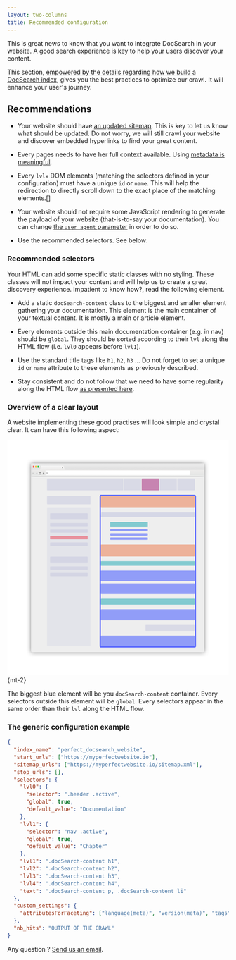 ```yaml
---
layout: two-columns
title: Recommended configuration
---
```


This is great news to know that you want to integrate DocSearch in your website.
A good search experience is key to help your users discover your content.

This section, [empowered by the details regarding how we build a DocSearch
index][1], gives you the best practices to optimize our crawl. It will enhance
your user's journey.

## Recommendations

- Your website should have [an updated sitemap][2]. This is key to let us know
  what should be updated. Do not worry, we will still crawl your website and
  discover embedded hyperlinks to find your great content.

- Every pages needs to have her full context available. Using [metadata is
  meaningful][3].

- Every `lvlx` DOM elements (matching the selectors defined in your
  configuration) must have a unique `id` or `name`. This will help the
  redirection to directly scroll down to the exact place of the matching
  elements.\[]

- Your website should not require some JavaScript rendering to generate the
  payload of your website (that-is-to-say your documentation). You can change
  [the `user_agent` parameter][4] in order to do so.

- Use the recommended selectors. See below:

### Recommended selectors

Your HTML can add some specific static classes with no styling. These classes
will not impact your content and will help us to create a great discovery
experience. Impatient to know how?, read the following element.

- Add a static `docSearch-content` class to the biggest and smaller element
  gathering your documentation. This element is the main container of your
  textual content. It is mostly a main or article element.

- Every elements outside this main documentation container (e.g. in nav) should
  be `global`. They should be sorted according to their `lvl` along the HTML
  flow (i.e. `lvl0` appears before `lvl1`).

- Use the standard title tags like `h1`, `h2`, `h3` ... Do not forget to set a
  unique `id` or `name` attribute to these elements as previously described.

- Stay consistent and do not follow that we need to have some regularity along
  the HTML flow [as presented here][1].

### Overview of a clear layout

A website implementing these good practises will look simple and crystal clear.
It can have this following aspect:

![Recommended layout for your page][5] {mt-2}

The biggest blue element will be you `docSearch-content` container. Every
selectors outside this element will be `global`. Every selectors appear in the
same order than their `lvl` along the HTML flow.

### The generic configuration example

```json
{
  "index_name": "perfect_docsearch_website",
  "start_urls": ["https://myperfectwebsite.io"],
  "sitemap_urls": ["https://myperfectwebsite.io/sitemap.xml"],
  "stop_urls": [],
  "selectors": {
    "lvl0": {
      "selector": ".header .active",
      "global": true,
      "default_value": "Documentation"
    },
    "lvl1": {
      "selector": "nav .active",
      "global": true,
      "default_value": "Chapter"
    },
    "lvl1": ".docSearch-content h1",
    "lvl2": ".docSearch-content h2",
    "lvl3": ".docSearch-content h3",
    "lvl4": ".docSearch-content h4",
    "text": ".docSearch-content p, .docSearch-content li"
  },
  "custom_settings": {
    "attributesForFaceting": ["language(meta)", "version(meta)", "tags"]
  },
  "nb_hits": "OUTPUT OF THE CRAWL"
}
```

Any question ? [Send us an email][6].

[1]: ./how-do-we-build-an-index.html
[2]: https://www.sitemaps.org/
[3]: https://developer.mozilla.org/en-US/docs/Web/HTML/Element/meta
[4]: ./config-file.html
[5]: ./assets/proper_layout.png
[6]: mailto:docsearch@algolia.com
